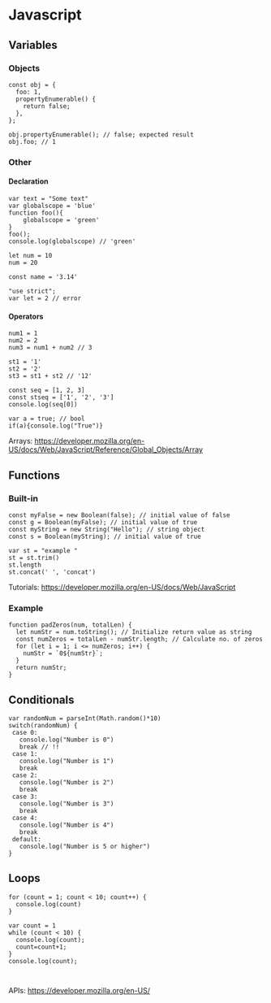 # Javascript

## Variables

### Objects

```
const obj = {
  foo: 1,
  propertyEnumerable() {
    return false;
  },
};

obj.propertyEnumerable(); // false; expected result
obj.foo; // 1
```

### Other

#### Declaration

```
var text = "Some text"
var globalscope = 'blue'
function foo(){
    globalscope = 'green'
}
foo();
console.log(globalscope) // 'green'

let num = 10
num = 20

const name = '3.14'

"use strict";
var let = 2 // error
```

#### Operators
```
num1 = 1
num2 = 2
num3 = num1 + num2 // 3

st1 = '1'
st2 = '2'
st3 = st1 + st2 // '12'

const seq = [1, 2, 3]
const stseq = ['1', '2', '3']
console.log(seq[0])

var a = true; // bool
if(a){console.log("True")}
```
Arrays: https://developer.mozilla.org/en-US/docs/Web/JavaScript/Reference/Global_Objects/Array

## Functions

### Built-in

```
const myFalse = new Boolean(false); // initial value of false
const g = Boolean(myFalse); // initial value of true
const myString = new String("Hello"); // string object
const s = Boolean(myString); // initial value of true

var st = "example "
st = st.trim()
st.length
st.concat(' ', 'concat')
```
Tutorials: https://developer.mozilla.org/en-US/docs/Web/JavaScript

### Example
```
function padZeros(num, totalLen) {
  let numStr = num.toString(); // Initialize return value as string
  const numZeros = totalLen - numStr.length; // Calculate no. of zeros
  for (let i = 1; i <= numZeros; i++) {
    numStr = `0${numStr}`;
  }
  return numStr;
}
```

## Conditionals

```
var randomNum = parseInt(Math.random()*10)
switch(randomNum) {
 case 0:
   console.log("Number is 0")
   break // !!
 case 1:
   console.log("Number is 1")
   break
 case 2:
   console.log("Number is 2")
   break
 case 3:
   console.log("Number is 3")
   break
 case 4:
   console.log("Number is 4")
   break
 default:
   console.log("Number is 5 or higher")
}
```

## Loops

```
for (count = 1; count < 10; count++) {
  console.log(count)
}

var count = 1
while (count < 10) {
  console.log(count);
  count=count+1;
}
console.log(count);



```

APIs: https://developer.mozilla.org/en-US/
